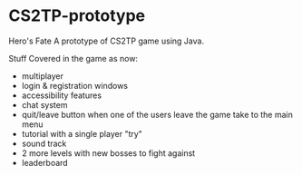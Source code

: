 # CS2TP-prototype
Hero's Fate
A prototype of CS2TP game using Java.

Stuff Covered in the game as now:
- multiplayer 
- login & registration windows
- accessibility features
- chat system
- quit/leave button when one of the users leave the game take to the main menu
- tutorial with a single player "try"
- sound track
- 2 more levels with new bosses to fight against
- leaderboard


